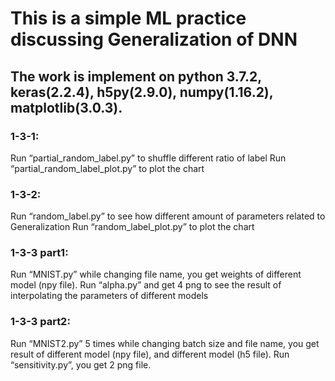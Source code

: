 # This is a simple ML practice discussing Generalization of DNN

## The work is implement on python 3.7.2, keras(2.2.4), h5py(2.9.0), numpy(1.16.2), matplotlib(3.0.3).

### 1-3-1:
Run “partial_random_label.py” to shuffle different ratio of label
Run “partial_random_label_plot.py”  to plot the chart

### 1-3-2:
Run “random_label.py” to see how different amount of parameters related to Generalization
Run “random_label_plot.py” to plot the chart

### 1-3-3 part1:
Run “MNIST.py” while changing file name, you get weights of different model (npy file).
Run “alpha.py” and get 4 png to see the result of interpolating the parameters of different models

### 1-3-3 part2:
Run “MNIST2.py” 5 times while changing batch size and file name, you get result of different model (npy file), and different model (h5 file).
Run “sensitivity.py”, you get 2 png file.


